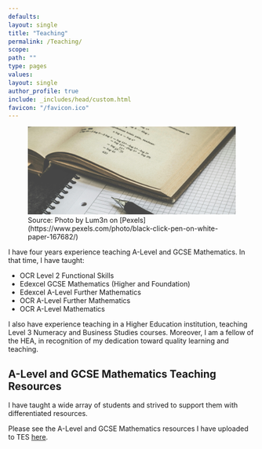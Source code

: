 ```yaml
---
defaults:
layout: single
title: "Teaching"
permalink: /Teaching/
scope:
path: ""
type: pages
values:
layout: single
author_profile: true
include: _includes/head/custom.html
favicon: "/favicon.ico"
---
```

<figure>
  <img src="./assets/pexels-lum3n-44775-167682.jpg" alt="Black pen on white paper" title="Decorative image">
  <figcaption>Source: Photo by Lum3n on [Pexels](https://www.pexels.com/photo/black-click-pen-on-white-paper-167682/)</figcaption>
</figure>

I have four years experience teaching A-Level and GCSE Mathematics. In that time, I have taught:
- OCR Level 2 Functional Skills
- Edexcel GCSE Mathematics (Higher and Foundation)
- Edexcel A-Level Further Mathematics
- OCR A-Level Further Mathematics
- OCR A-Level Mathematics

I also have experience teaching in a Higher Education institution, teaching Level 3 Numeracy and Business Studies courses. Moreover, I am a fellow of the HEA, in recognition of my dedication toward quality learning and teaching. 

## A-Level and GCSE Mathematics Teaching Resources

I have taught a wide array of students and strived to support them with differentiated resources. 

Please see the A-Level and GCSE Mathematics resources I have uploaded to TES [here](https://www.tes.com/teaching-resources/shop/DannyCMarshall).

